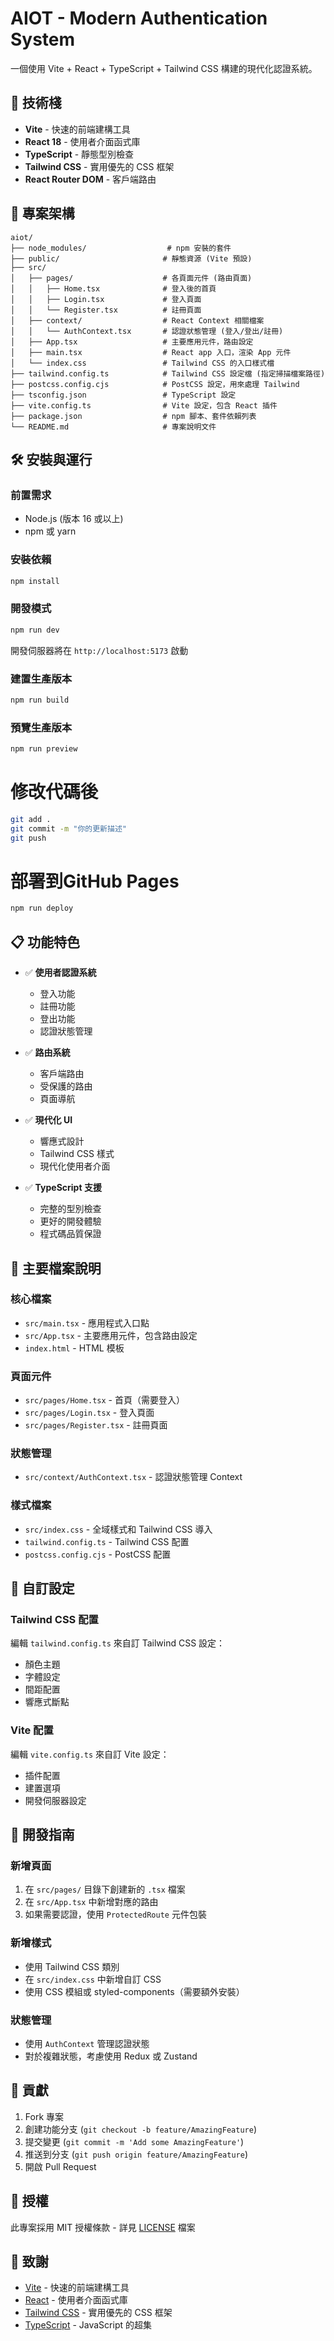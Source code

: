 # AIOT - Modern Authentication System

一個使用 Vite + React + TypeScript + Tailwind CSS 構建的現代化認證系統。

## 🚀 技術棧

- **Vite** - 快速的前端建構工具
- **React 18** - 使用者介面函式庫
- **TypeScript** - 靜態型別檢查
- **Tailwind CSS** - 實用優先的 CSS 框架
- **React Router DOM** - 客戶端路由

## 📁 專案架構

```
aiot/
├── node_modules/                  # npm 安裝的套件
├── public/                       # 靜態資源 (Vite 預設)
├── src/
│   ├── pages/                    # 各頁面元件 (路由頁面)
│   │   ├── Home.tsx              # 登入後的首頁
│   │   ├── Login.tsx             # 登入頁面
│   │   └── Register.tsx          # 註冊頁面
│   ├── context/                  # React Context 相關檔案
│   │   └── AuthContext.tsx       # 認證狀態管理 (登入/登出/註冊)
│   ├── App.tsx                   # 主要應用元件，路由設定
│   ├── main.tsx                  # React app 入口，渲染 App 元件
│   └── index.css                 # Tailwind CSS 的入口樣式檔
├── tailwind.config.ts            # Tailwind CSS 設定檔 (指定掃描檔案路徑)
├── postcss.config.cjs            # PostCSS 設定，用來處理 Tailwind
├── tsconfig.json                 # TypeScript 設定
├── vite.config.ts                # Vite 設定，包含 React 插件
├── package.json                  # npm 腳本、套件依賴列表
└── README.md                     # 專案說明文件
```

## 🛠️ 安裝與運行

### 前置需求
- Node.js (版本 16 或以上)
- npm 或 yarn

### 安裝依賴
```bash
npm install
```

### 開發模式
```bash
npm run dev
```
開發伺服器將在 `http://localhost:5173` 啟動

### 建置生產版本
```bash
npm run build
```

### 預覽生產版本
```bash
npm run preview
```


# 修改代碼後
```bash
git add .
git commit -m "你的更新描述"
git push
```
# 部署到GitHub Pages
```bash
npm run deploy
```

## 📋 功能特色

- ✅ **使用者認證系統**
  - 登入功能
  - 註冊功能
  - 登出功能
  - 認證狀態管理

- ✅ **路由系統**
  - 客戶端路由
  - 受保護的路由
  - 頁面導航

- ✅ **現代化 UI**
  - 響應式設計
  - Tailwind CSS 樣式
  - 現代化使用者介面

- ✅ **TypeScript 支援**
  - 完整的型別檢查
  - 更好的開發體驗
  - 程式碼品質保證

## 🔧 主要檔案說明

### 核心檔案
- `src/main.tsx` - 應用程式入口點
- `src/App.tsx` - 主要應用元件，包含路由設定
- `index.html` - HTML 模板

### 頁面元件
- `src/pages/Home.tsx` - 首頁（需要登入）
- `src/pages/Login.tsx` - 登入頁面
- `src/pages/Register.tsx` - 註冊頁面

### 狀態管理
- `src/context/AuthContext.tsx` - 認證狀態管理 Context

### 樣式檔案
- `src/index.css` - 全域樣式和 Tailwind CSS 導入
- `tailwind.config.ts` - Tailwind CSS 配置
- `postcss.config.cjs` - PostCSS 配置

## 🎨 自訂設定

### Tailwind CSS 配置
編輯 `tailwind.config.ts` 來自訂 Tailwind CSS 設定：
- 顏色主題
- 字體設定
- 間距配置
- 響應式斷點

### Vite 配置
編輯 `vite.config.ts` 來自訂 Vite 設定：
- 插件配置
- 建置選項
- 開發伺服器設定

## 📝 開發指南

### 新增頁面
1. 在 `src/pages/` 目錄下創建新的 `.tsx` 檔案
2. 在 `src/App.tsx` 中新增對應的路由
3. 如果需要認證，使用 `ProtectedRoute` 元件包裝

### 新增樣式
- 使用 Tailwind CSS 類別
- 在 `src/index.css` 中新增自訂 CSS
- 使用 CSS 模組或 styled-components（需要額外安裝）

### 狀態管理
- 使用 `AuthContext` 管理認證狀態
- 對於複雜狀態，考慮使用 Redux 或 Zustand

## 🤝 貢獻

1. Fork 專案
2. 創建功能分支 (`git checkout -b feature/AmazingFeature`)
3. 提交變更 (`git commit -m 'Add some AmazingFeature'`)
4. 推送到分支 (`git push origin feature/AmazingFeature`)
5. 開啟 Pull Request

## 📄 授權

此專案採用 MIT 授權條款 - 詳見 [LICENSE](LICENSE) 檔案

## 🙏 致謝

- [Vite](https://vitejs.dev/) - 快速的前端建構工具
- [React](https://reactjs.org/) - 使用者介面函式庫
- [Tailwind CSS](https://tailwindcss.com/) - 實用優先的 CSS 框架
- [TypeScript](https://www.typescriptlang.org/) - JavaScript 的超集 